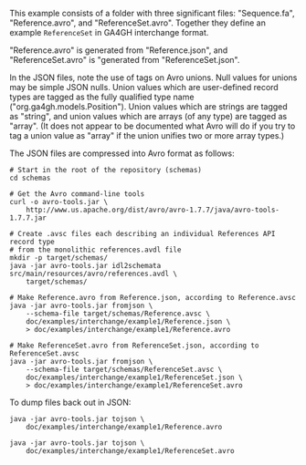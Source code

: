 This example consists of a folder with three significant files: "Sequence.fa",
"Reference.avro", and "ReferenceSet.avro". Together they define an example
`ReferenceSet` in GA4GH interchange format.

"Reference.avro" is generated from "Reference.json", and "ReferenceSet.avro" is
"generated from "ReferenceSet.json".

In the JSON files, note the use of tags on Avro unions. Null values for unions
may be simple JSON nulls. Union values which are user-defined record types are
tagged as the fully qualified type name ("org.ga4gh.models.Position"). Union
values which are strings are tagged as "string", and union values which are
arrays (of any type) are tagged as "array". (It does not appear to be documented
what Avro will do if you try to tag a union value as "array" if the union
unifies two or more array types.)

The JSON files are compressed into Avro format as follows:

```shell
# Start in the root of the repository (schemas)
cd schemas

# Get the Avro command-line tools
curl -o avro-tools.jar \
    http://www.us.apache.org/dist/avro/avro-1.7.7/java/avro-tools-1.7.7.jar

# Create .avsc files each describing an individual References API record type
# from the monolithic references.avdl file
mkdir -p target/schemas/
java -jar avro-tools.jar idl2schemata src/main/resources/avro/references.avdl \
    target/schemas/
    
# Make Reference.avro from Reference.json, according to Reference.avsc
java -jar avro-tools.jar fromjson \
    --schema-file target/schemas/Reference.avsc \
    doc/examples/interchange/example1/Reference.json \
    > doc/examples/interchange/example1/Reference.avro
    
# Make ReferenceSet.avro from ReferenceSet.json, according to ReferenceSet.avsc
java -jar avro-tools.jar fromjson \
    --schema-file target/schemas/ReferenceSet.avsc \
    doc/examples/interchange/example1/ReferenceSet.json \
    > doc/examples/interchange/example1/ReferenceSet.avro
```

To dump files back out in JSON:

```shell
java -jar avro-tools.jar tojson \
    doc/examples/interchange/example1/Reference.avro

java -jar avro-tools.jar tojson \
    doc/examples/interchange/example1/ReferenceSet.avro
```
    

